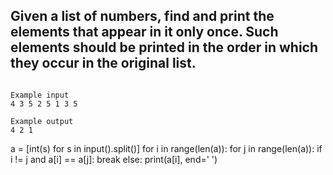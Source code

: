 ## Given a list of numbers, find and print the elements that appear in it only once. Such elements should be printed in the order in which they occur in the original list.

```

Example input
4 3 5 2 5 1 3 5

Example output
4 2 1

```


a = [int(s) for s in input().split()]
for i in range(len(a)):
  for j in range(len(a)):
    if i != j and a[i] == a[j]:
        break
  else:
    print(a[i], end=' ')
